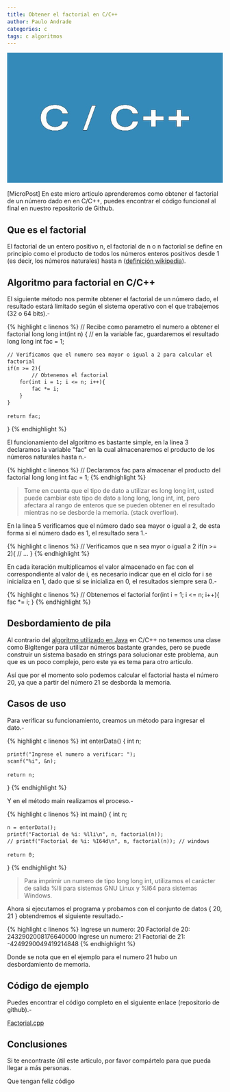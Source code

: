 ```yaml
---
title: Obtener el factorial en C/C++
author: Paulo Andrade
categories: c
tags: c algoritmos
---
```


![Factorial de un numero con C/C++](/img/c.jpg)

[MicroPost] En este micro articulo aprenderemos como obtener el factorial de un número dado en en C/C++, puedes encontrar el código funcional al final en nuestro repositorio de Github.

## Que es el factorial

El factorial de un entero positivo n, el factorial de n o n factorial se define en principio como el producto de todos los números enteros positivos desde 1 (es decir, los números naturales) hasta n ([definición wikipedia](https://es.wikipedia.org/wiki/Factorial)).

## Algoritmo para factorial en C/C++

El siguiente método nos permite obtener el factorial de un número dado, el resultado estará limitado según el sistema operativo con el que trabajemos (32 o 64 bits).-

<ins class="adsbygoogle"
     style="display:block; text-align:center;"
     data-ad-layout="in-article"
     data-ad-format="fluid"
     data-ad-client="ca-pub-0593566584451788"
     data-ad-slot="1426664336"></ins>
<script>
     (adsbygoogle = window.adsbygoogle || []).push({});
</script>

{% highlight c linenos %}
// Recibe como parametro el numero a obtener el factorial
long long int(int n)
{
    // en la variable fac, guardaremos el resultado
    long long int fac = 1;

    // Verificamos que el numero sea mayor o igual a 2 para calcular el factorial
    if(n >= 2){
		    // Obtenemos el factorial
        for(int i = 1; i <= n; i++){
            fac *= i;
        }
    }

    return fac;
}
{% endhighlight %}

El funcionamiento del algoritmo es bastante simple, en la linea 3 declaramos la variable "fac" en la cual almacenaremos el producto de los números naturales hasta n.-

{% highlight c linenos %}
// Declaramos fac para almacenar el producto del factorial
long long int fac = 1;
{% endhighlight %}

> Tome en cuenta que el tipo de dato a utilizar es long long int, usted puede cambiar este tipo de dato a long long, long int, int, pero afectara al rango de enteros que se pueden obtener en el resultado mientras no se desborde la memoria. (stack overflow).

En la linea 5 verificamos que el número dado sea mayor o igual a 2, de esta forma si el número dado es 1, el resultado sera 1.-

{% highlight c linenos %}
// Verificamos que n sea myor o igual a 2
if(n >= 2){
    // ...
}
{% endhighlight %}

En cada iteración multiplicamos el valor almacenado en fac con el correspondiente al valor de i, es necesario indicar que en el ciclo for i se inicializa en 1, dado que si se inicializa en 0, el resultados siempre sera 0.-

{% highlight c linenos %}
// Obtenemos el factorial
for(int i = 1; i <= n; i++){
    fac *= i;
}
{% endhighlight %}

## Desbordamiento de pila

Al contrario del [algoritmo utilizado en Java](/articulos/obtener-el-factorial-de-un-numero-con-java.html) en C/C++ no tenemos una clase como BigItenger para utilizar números bastante grandes, pero se puede construir un sistema basado en strings para solucionar este problema, aun que es un poco complejo, pero este ya es tema para otro articulo.

Así que por el momento solo podemos calcular el factorial hasta el número 20, ya que a partir del número 21 se desborda la memoria.

## Casos de uso

Para verificar su funcionamiento, creamos un método para ingresar el dato.-

{% highlight c linenos %}
int enterData()
{
    int n;

    printf("Ingrese el numero a verificar: ");
    scanf("%i", &n);

    return n;
}
{% endhighlight %}

Y en el método main realizamos el proceso.-

{% highlight c linenos %}
int main()
{
    int n;

    n = enterData();
    printf("Factorial de %i: %lli\n", n, factorial(n));
    // printf("Factorial de %i: %I64d\n", n, factorial(n)); // windows

    return 0;
}
{% endhighlight %}

> Para imprimir un numero de tipo long long int, utilizamos el carácter de salida %lli para sistemas GNU Linux y %l64 para sistemas Windows.

Ahora si ejecutamos el programa y probamos con el conjunto de datos { 20, 21 } obtendremos el siguiente resultado.-

{% highlight c linenos %}
Ingrese un numero: 20
Factorial de 20: 2432902008176640000
Ingrese un numero: 21
Factorial de 21: -4249290049419214848
{% endhighlight %}

Donde se nota que en el ejemplo para el numero 21 hubo un desbordamiento de memoria.

## Código de ejemplo

Puedes encontrar el código completo en el siguiente enlace (repositorio de github).-

[Factorial.cpp](https://github.com/Codeandomx/algoritmos-c/blob/master/Factorial.cpp)

## Conclusiones

Si te encontraste útil este articulo, por favor compártelo para que pueda llegar a más personas.

Que tengan feliz código